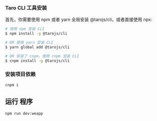 ### Taro CLI 工具安装
首先，你需要使用 npm 或者 yarn 全局安装 @tarojs/cli，或者直接使用 npx:
```bash
# 使用 npm 安装 CLI
$ npm install -g @tarojs/cli

# OR 使用 yarn 安装 CLI
$ yarn global add @tarojs/cli

# OR 安装了 cnpm，使用 cnpm 安装 CLI
$ cnpm install -g @tarojs/cli
```

### 安装项目依赖
``` bash
cnpm i
```

## 运行 程序

``` bash
npm run dev:weapp
```